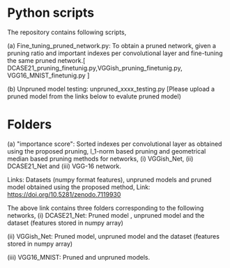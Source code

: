 

# Python scripts 
The repository contains following scripts,

(a) Fine_tuning_pruned_network.py: To obtain a pruned network, given a pruning ratio and important indexes per convolutional layer and fine-tuning the same pruned network.[ DCASE21_pruning_finetunig.py,VGGish_pruning_finetunig.py,  VGG16_MNIST_finetunig.py ] 

(b) Unpruned model testing:   unpruned_xxxx_testing.py [Please upload a pruned model from the links below to evalute pruned model) 


# Folders


(a) "importance score":  Sorted indexes per convolutional layer as obtained using the proposed pruning, l_1-norm based pruning and geometrical median based pruning methods for networks, (i) VGGish_Net, (ii) DCASE21_Net and (iii) VGG-16 network.


 Links: Datasets (numpy format features), unpruned models and pruned model obtained using the proposed method,
Link:  https://doi.org/10.5281/zenodo.7119930

The above link contains three folders corresponding to the following networks,
(i) DCASE21_Net:  Pruned model , unpruned model and the dataset (features stored in numpy array)

(ii) VGGish_Net: Pruned model, unpruned model and the dataset (features stored in numpy array)

(iii) VGG16_MNIST: Pruned and unpruned models.
